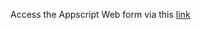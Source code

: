 Access the Appscript Web form via this [link](https://script.google.com/macros/s/AKfycbwGW2XJFIHVPYQLMm5414mBDuirxH7StxyKWa2RrDrib25Umti3iEj22Rt-9lCFDGA/exec)
